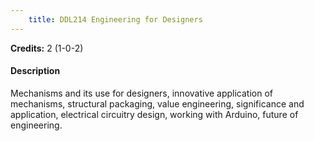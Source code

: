 ```yaml
---
    title: DDL214 Engineering for Designers
---
```

**Credits:** 2 (1-0-2)



#### Description 
Mechanisms and its use for designers, innovative application of mechanisms, structural packaging, value engineering, significance and application, electrical circuitry design, working with Arduino, future of engineering.